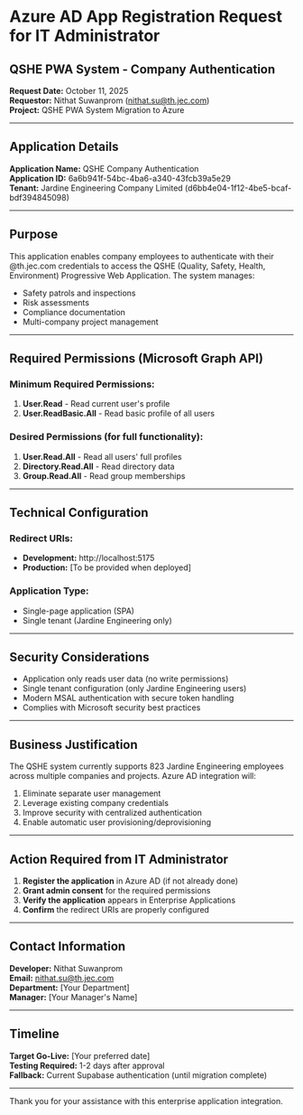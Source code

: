 # Azure AD App Registration Request for IT Administrator
## QSHE PWA System - Company Authentication

**Request Date:** October 11, 2025  
**Requestor:** Nithat Suwanprom (nithat.su@th.jec.com)  
**Project:** QSHE PWA System Migration to Azure

---

## Application Details

**Application Name:** QSHE Company Authentication  
**Application ID:** 6a6b941f-54bc-4ba6-a340-43fcb39a5e29  
**Tenant:** Jardine Engineering Company Limited (d6bb4e04-1f12-4be5-bcaf-bdf394845098)

---

## Purpose
This application enables company employees to authenticate with their @th.jec.com credentials to access the QSHE (Quality, Safety, Health, Environment) Progressive Web Application. The system manages:
- Safety patrols and inspections
- Risk assessments
- Compliance documentation
- Multi-company project management

---

## Required Permissions (Microsoft Graph API)

### Minimum Required Permissions:
1. **User.Read** - Read current user's profile
2. **User.ReadBasic.All** - Read basic profile of all users

### Desired Permissions (for full functionality):
1. **User.Read.All** - Read all users' full profiles
2. **Directory.Read.All** - Read directory data
3. **Group.Read.All** - Read group memberships

---

## Technical Configuration

### Redirect URIs:
- **Development:** http://localhost:5175
- **Production:** [To be provided when deployed]

### Application Type:
- Single-page application (SPA)
- Single tenant (Jardine Engineering only)

---

## Security Considerations
- Application only reads user data (no write permissions)
- Single tenant configuration (only Jardine Engineering users)
- Modern MSAL authentication with secure token handling
- Complies with Microsoft security best practices

---

## Business Justification
The QSHE system currently supports 823 Jardine Engineering employees across multiple companies and projects. Azure AD integration will:
1. Eliminate separate user management
2. Leverage existing company credentials
3. Improve security with centralized authentication
4. Enable automatic user provisioning/deprovisioning

---

## Action Required from IT Administrator

1. **Register the application** in Azure AD (if not already done)
2. **Grant admin consent** for the required permissions
3. **Verify the application** appears in Enterprise Applications
4. **Confirm** the redirect URIs are properly configured

---

## Contact Information
**Developer:** Nithat Suwanprom  
**Email:** nithat.su@th.jec.com  
**Department:** [Your Department]  
**Manager:** [Your Manager's Name]

---

## Timeline
**Target Go-Live:** [Your preferred date]  
**Testing Required:** 1-2 days after approval  
**Fallback:** Current Supabase authentication (until migration complete)

---

Thank you for your assistance with this enterprise application integration.